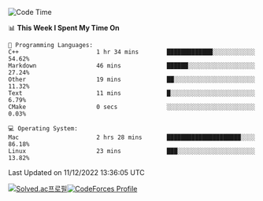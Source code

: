 
<!--START_SECTION:waka-->
![Code Time](http://img.shields.io/badge/Code%20Time-2%2C186%20hrs%202%20mins-blue)

📊 **This Week I Spent My Time On** 

```text
💬 Programming Languages: 
C++                      1 hr 34 mins        █████████████░░░░░░░░░░░░   54.62% 
Markdown                 46 mins             ██████░░░░░░░░░░░░░░░░░░░   27.24% 
Other                    19 mins             ██░░░░░░░░░░░░░░░░░░░░░░░   11.32% 
Text                     11 mins             █░░░░░░░░░░░░░░░░░░░░░░░░   6.79% 
CMake                    0 secs              ░░░░░░░░░░░░░░░░░░░░░░░░░   0.03%

💻 Operating System: 
Mac                      2 hrs 28 mins       █████████████████████░░░░   86.18% 
Linux                    23 mins             ███░░░░░░░░░░░░░░░░░░░░░░   13.82%

```


 Last Updated on 11/12/2022 13:36:05 UTC
<!--END_SECTION:waka-->
[![Solved.ac프로필](http://mazassumnida.wtf/api/generate_badge?boj=hckim96)](https://solved.ac/hckim96)[![CodeForces Profile](https://cf.leed.at?id=hckim96)](https://codeforces.com/profile/hckim96)
